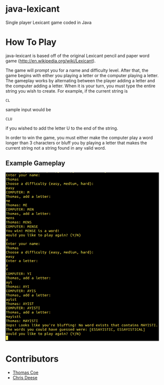 # java-lexicant

Single player Lexicant game coded in Java

# How To Play
java-lexicant is based off of the original Lexicant pencil and paper word game
(http://en.wikipedia.org/wiki/Lexicant).

The game will prompt you for a name and difficulty level. After that, the game
begins with either you playing a letter or the computer playing a letter. The
gameplay works by alternating between the player adding a letter and the
computer adding a letter. When it is your turn, you must type the entire string
you wish to create. For example, if the current string is 

    CL
    
sample input would be

    CLU
    
if you wished to add the letter U to the end of the string.

In order to win the game, you must either make the computer play a word longer
than 3 characters or bluff you by playing a letter that makes the current string
not a string found in any valid word.

## Example Gameplay
![Screenshot](/images/screenshot.png?raw=true)

# Contributors
  * [Thomas Coe](https://github.com/thomascoe)
  * [Chris Deese](https://github.com/ChrisDeese)
